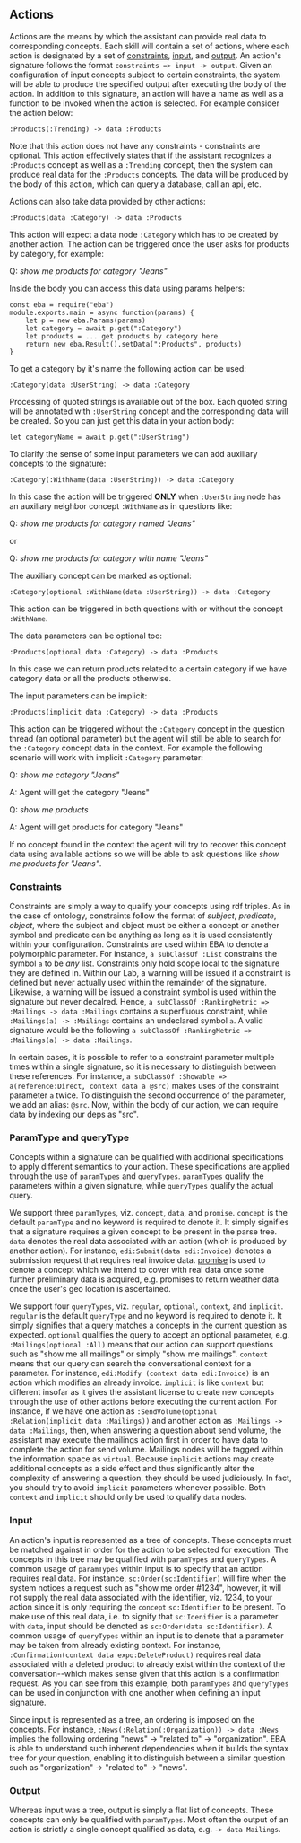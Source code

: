 ## Actions

Actions are the means by which the assistant can provide real data to corresponding concepts. Each skill will contain a set of actions, where each action is designated by a set of [constraints](#constraints), [input](#input), and [output](#output). An action's signature follows the format `constraints => input -> output`. Given an configuration of input concepts subject to certain constraints, the system will be able to produce the specified output after executing the body of the action. In addition to this signature, an action will have a name as well as a function to be invoked when the action is selected. For example consider the action below:

```
:Products(:Trending) -> data :Products
```

Note that this action does not have any constraints - constraints are optional. This action effectively states that if the assistant recognizes a `:Products` concept as well as a `:Trending` concept, then the system can produce real data for the `:Products` concepts. The data will be produced by the body of this action, which can query a database, call an api, etc.

Actions can also take data provided by other actions:

```
:Products(data :Category) -> data :Products
```

This action will expect a data node `:Category` which has to be created by another action. The action can be triggered once the user asks for products by category, for example:

Q: _show me products for category "Jeans"_

Inside the body you can access this data using params helpers:

```
const eba = require("eba")
module.exports.main = async function(params) {
	let p = new eba.Params(params)
	let category = await p.get(":Category")
	let products = ... get products by category here
	return new eba.Result().setData(":Products", products)
}
```

To get a category by it's name the following action can be used:

```
:Category(data :UserString) -> data :Category
```

Processing of quoted strings is available out of the box. Each quoted string will be annotated with `:UserString` concept and the corresponding data will be created. So you can just get this data in your action body:

```
let categoryName = await p.get(":UserString")
```

To clarify the sense of some input parameters we can add auxiliary concepts to the signature:

```
:Category(:WithName(data :UserString)) -> data :Category
```

In this case the action will be triggered __ONLY__ when `:UserString` node has an auxiliary neighbor concept `:WithName` as in questions like:

Q: _show me products for category named "Jeans"_

or

Q: _show me products for category with name "Jeans"_

The auxiliary concept can be marked as optional:
```
:Category(optional :WithName(data :UserString)) -> data :Category
```

This action can be triggered in both questions with or without the concept `:WithName`.

The data parameters can be optional too:

```
:Products(optional data :Category) -> data :Products
```

In this case we can return products related to a certain category if we have category data or all the products otherwise.

The input parameters can be implicit:

```
:Products(implicit data :Category) -> data :Products
```

This action can be triggered without the `:Category` concept in the question thread (an optional parameter) but the agent will still be able to search for the `:Category` concept data in the context. For example the following scenario will work with implicit `:Category` parameter:

Q: _show me category "Jeans"_

A: Agent will get the category "Jeans"

Q: _show me products_

A: Agent will get products for category "Jeans"

If no concept found in the context the agent will try to recover this concept data using available actions so we will be able to ask questions like _show me products for "Jeans"_.

### Constraints

Constraints are simply a way to qualify your concepts using rdf triples. As in the case of ontology, constraints follow the format of *subject*, *predicate*, *object*, where the subject and object must be either a concept or another symbol and predicate can be anything as long as it is used consistently within your configuration. Constraints are used within EBA to denote a polymorphic parameter. For instance, `a subClassOf :List` constrains the symbol `a` to be *any* list. Constraints only hold scope local to the signature they are defined in. Within our Lab, a warning will be issued if a constraint is defined but never actually used within the remainder of the signature. Likewise, a warning will be issued a constraint symbol is used within the signature but never decalred. Hence, `a subClassOf :RankingMetric => :Mailings -> data :Mailings` contains a superfluous constraint, while `:Mailings(a) -> :Mailings` contains an undeclared symbol `a`. A valid signature would be the following `a subClassOf :RankingMetric => :Mailings(a) -> data :Mailings`.

In certain cases, it is possible to refer to a constraint parameter multiple times within a single signature, so it is necessary to distinguish between these references. For instance, `a subClassOf :Showable => a(reference:Direct, context data a @src)` makes uses of the constraint parameter `a` twice. To distinguish the second occurrence of the parameter, we add an alias: `@src`. Now, within the body of our action, we can require data by indexing our deps as "src".

### ParamType and queryType

Concepts within a signature can be qualified with additional specifications to apply different semantics to your action. These specifications are applied through the use of `paramTypes` and `queryTypes`. `paramTypes` qualify the parameters within a given signature, while `queryTypes` qualify the actual query. 

We support three `paramTypes`, viz. `concept`, `data`, and `promise`. `concept` is the default `paramType` and no keyword is required to denote it. It simply signifies that a signature requires a given concept to be present in the parse tree. `data` denotes the real data associated with an action (which is produced by another action). For instance, `edi:Submit(data edi:Invoice)` denotes a submission request that requires real invoice data. [promise](./Promises.md) is used to denote a concept which we intend to cover with real data once some further preliminary data is acquired, e.g. promises to return weather data once the user's geo location is ascertained.

We support four `queryTypes`, viz. `regular`, `optional`, `context`, and `implicit`. `regular` is the default `queryType` and no keyword is required to denote it. It simply signifies that a query matches a concepts in the current question as expected. `optional` qualifies the query to accept an optional parameter, e.g. `:Mailings(optional :All)` means that our action can support questions such as "show me all mailings" or simply "show me mailings". `context` means that our query can search the conversational context for a parameter. For instance, `edi:Modify (context data edi:Invoice)` is an action which modifies an already invoice. `implicit` is like `context` but different insofar as it gives the assistant license to create new concepts through the use of other actions before executing the current action. For instance, if we have one action as `:SendVolume(optional :Relation(implicit data :Mailings))` and another action as `:Mailings -> data :Mailings`, then, when answering a question about send volume, the assistant may execute the mailings action first in order to have data to complete the action for send volume. Mailings nodes will be tagged within the information space as `virtual`. Because `implicit` actions may create additional concepts as a side effect and thus significantly alter the complexity of answering a question, they should be used judiciously. In fact, you should try to avoid `implicit` parameters whenever possible. Both `context` and `implicit` should only be used to qualify `data` nodes.

### Input

An action's input is represented as a tree of concepts. These concepts must be matched against in order for the action to be selected for execution. The concepts in this tree may be qualified with `paramTypes` and `queryTypes`. A common usage of `paramTypes` within input is to specify that an action requires real data. For instance, `sc:Order(sc:Identifier)` will fire when the system notices a request such as "show me order #1234", however, it will not supply the real data associated with the identifier, viz. 1234, to your action since it is only requiring the `concept` `sc:Identifier` to be present. To make use of this real data, i.e. to signify that `sc:Idenifier` is a parameter with `data`, input should be denoted as `sc:Order(data sc:Identifier)`. A common usage of `queryTypes` within an input is to denote that a parameter may be taken from already existing context. For instance, `:Confirmation(context data expo:DeleteProduct)` requires real data associated with a deleted product to already exist within the context of the conversation--which makes sense given that this action is a confirmation request. As you can see from this example, both `paramTypes` and `queryTypes` can be used in conjunction with one another when defining an input signature.

Since input is represented as a tree, an ordering is imposed on the concepts. For instance, `:News(:Relation(:Organization)) -> data :News` implies the following ordering "news" -> "related to" -> "organization". EBA is able to understand such inherent dependencies when it builds the syntax tree for your question, enabling it to distinguish between a similar question such as "organization" -> "related to" -> "news".

### Output

Whereas input was a tree, output is simply a flat list of concepts. These concepts can only be qualified with `paramTypes`. Most often the output of an action is strictly a single concept qualified as data, e.g. `-> data Mailings`.
